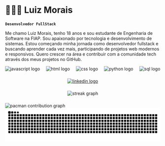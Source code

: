 # 👨🏻‍💻 Luiz Morais

**`Desenvolvedor FullStack`**

Me chamo Luiz Morais, tenho 18 anos e sou estudante de Engenharia de Software na FIAP. Sou apaixonado por tecnologia e desenvolvimento de sistemas. Estou começando minha jornada como desenvolvedor fullstack e buscando aprender cada vez mais, participando de projetos web modernos e responsivos. Quero crescer na área e contribuir com a comunidade tech através dos meus projetos no GitHub.

<div align="center">
  <img src="https://skillicons.dev/icons?i=js" height="60" alt="javascript logo" />
  <img width="12" />
  <img src="https://skillicons.dev/icons?i=html" height="60" alt="html logo" />
  <img width="12" />
  <img src="https://skillicons.dev/icons?i=css" height="60" alt="css logo" />
  <img width="12" />
  <img src="https://skillicons.dev/icons?i=py" height="60" alt="python logo" />
  <img width="12" />
  <img src="https://skillicons.dev/icons?i=mysql" height="60" alt="sql logo" />
</div>

###

<div align="center">
  <a href="https://www.linkedin.com/in/luiz-morais-0b048727b/" target="_blank" rel="noopener noreferrer">
    <img 
      src="https://img.shields.io/static/v1?message=LinkedIn&logo=linkedin&label=&color=0077B5&logoColor=white&labelColor=&style=for-the-badge" 
      height="25" 
      alt="linkedin logo"  
    />
  </a>
</div>


###

<div align="center">
  <img src="https://streak-stats.demolab.com?user=Luiz8734&locale=en&mode=daily&theme=dracula&hide_border=false&border_radius=5&order=3" height="150" alt="streak graph"  />
</div>

###

<picture>
  <source media="(prefers-color-scheme: dark)" srcset="https://raw.githubusercontent.com/maurodesouza/maurodesouza/output/pacman-contribution-graph-dark.svg">
  <source media="(prefers-color-scheme: light)" srcset="https://raw.githubusercontent.com/maurodesouza/maurodesouza/output/pacman-contribution-graph.svg">
  <img alt="pacman contribution graph" src="https://raw.githubusercontent.com/maurodesouza/maurodesouza/output/pacman-contribution-graph.svg">
</picture>

<img src="https://raw.githubusercontent.com/Luiz8734/Luiz8734/output/github-contribution-grid-snake.svg" alt="snake gif" />


